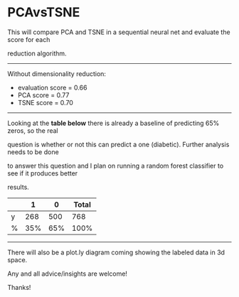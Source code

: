 # PCAvsTSNE
This will  compare PCA and TSNE in a sequential neural net and evaluate the score for each

reduction algorithm.  

---------------------------  
Without dimensionality reduction:
* evaluation score = 0.66
* PCA score        = 0.77
* TSNE score       = 0.70
---------------------------------

Looking at the **table below** there is already a baseline of predicting 65% zeros, so the real

question is whether or not this can predict a one (diabetic).  Further analysis needs to be done 

to answer this question and I plan on running a random forest classifier to see if it produces better

results.


|     |  1   |  0   |  Total |
|-----|------|------|--------|
|  y  |  268 | 500  |  768   |
|   % |  35% |  65% |  100%  |

--------------------------------
There will also be a plot.ly diagram coming showing the labeled data in 3d space.


Any and all advice/insights are welcome!

Thanks!
